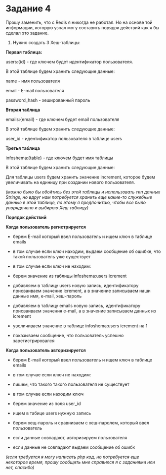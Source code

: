 # Задание 4

Прошу заменить, что с Redis я никогда не работал. Но на основе той информации, которую узнал могу составить порядок действий как я бы сделал это задание.

1. Нужно создать 3 Хеш-таблицы:
    
**Первая таблица:**

users:{id} - где ключем будет идентификатор пользователя.

В этой таблице будем хранить следующие данные:

name - имя пользователя

email - E-mail пользователя

password_hash - хешированный пароль

**Вторая таблица**

emails:{email} - где ключем будет email пользователя

В этой таблице будем хранить следующие данные:

user_id - идентификатор пользователя в таблице users

**Третья таблица**

infoshema:{table} - где ключем будет имя таблицы

В этой таблице будем хранить следующие данные:

Для таблицы users будем хранить значение increment, которое будем увеличивать на единицу при создании нового пользователя.

_(можно было бы обойтись без этой таблицы и использовать тип данных Strings, но вдруг нам потребуется хранить еще какие-то служебные данные в этой таблице, по этому я предпочитаю, чтобы все было упорядочено и выбираю Хеш таблицу)_

**Порядок действий**

**Когда пользователь регистрируется**

- берем E-mail который ввел пользователь и ищем ключ в таблице emails

- в том случае если ключ находим, выдаем сообщение об ошибке, что такой пользователь уже существует

- в том случае если ключ не находим:

- берем значение из таблицы infoshema:users icrement

- добавляем в таблицу users новую запись, идентификатору присваиваем значение icrement, а в значение записываем наши данные имя, e-mail, хеш-пароль

- добавляем в таблицу emails новую запись, идентификатору присваиваем значения e-mail, а в значение записываем данных из icrement

- увеличиваем значение в таблице infoshema:users icrement на 1

- показываем сообщение, что пользователь успешно зарегистрировался

**Когда пользователь авторизируется**

- берем E-mail который ввел пользователь и ищем ключ в таблице emails

- в том случае если ключ не находим:

- пишем, что такого такого пользователя не существует

- в том случае если находим ключ

- берем значение из поля user_id

- ищем в табице users нужную запись

- берем хещ-пароль и сравниваем с хеш-паролем, который ввел пользователь

- если данные совпадают, авторизируем пользователя

- если данные не совпадают выдаем сообщение об ошибк

_(если требуется я могу написать php код, но потребуется еще некоторое время, прошу сообщить мне справился я с заданиями или нет, спасибо)_